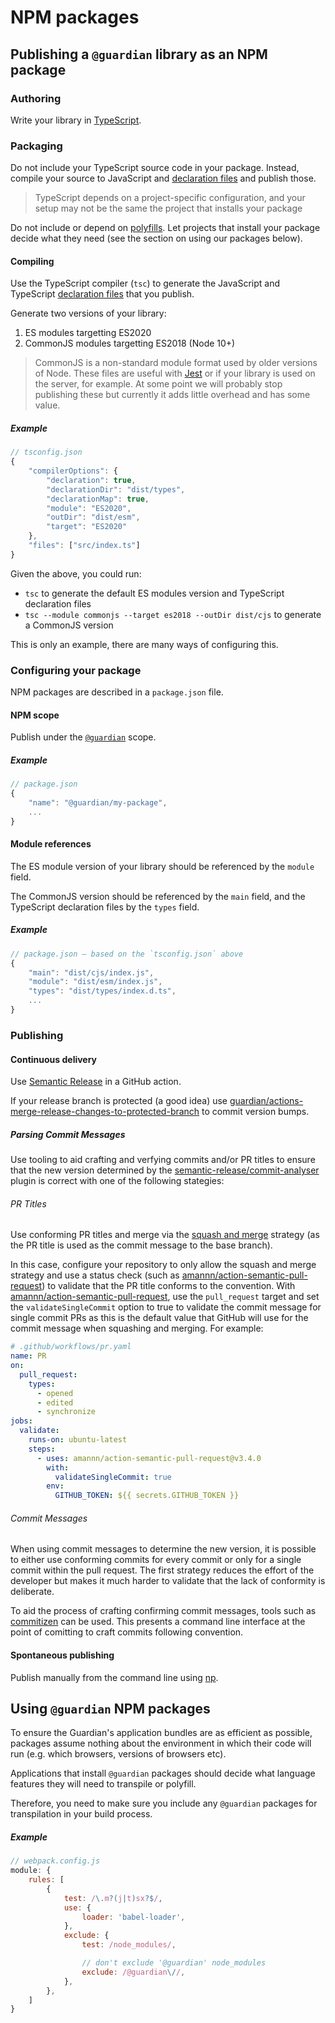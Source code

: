 # NPM packages

<!-- START doctoc generated TOC please keep comment here to allow auto update -->
<!-- END doctoc generated TOC please keep comment here to allow auto update -->

## Publishing a `@guardian` library as an NPM package

### Authoring

Write your library in [TypeScript](https://www.typescriptlang.org).

### Packaging

Do not include your TypeScript source code in your package. Instead, compile your source to JavaScript and [declaration files](https://www.typescriptlang.org/docs/handbook/declaration-files/introduction.html) and publish those.

> TypeScript depends on a project-specific configuration, and your setup may not be the same the project that installs your package

Do not include or depend on [polyfills](https://developer.mozilla.org/en-US/docs/Glossary/Polyfill). Let projects that install your package decide what they need (see the section on using our packages below).

#### Compiling

Use the TypeScript compiler (`tsc`) to generate the JavaScript and TypeScript [declaration files](https://www.typescriptlang.org/docs/handbook/declaration-files/introduction.html) that you publish.

Generate two versions of your library:

1. ES modules targetting ES2020
2. CommonJS modules targetting ES2018 (Node 10+)

> CommonJS is a non-standard module format used by older versions of Node. These files are useful with [Jest](https://jestjs.io/) or if your library is used on the server, for example. At some point we will probably stop publishing these but currently it adds little overhead and has some value.

##### Example

```js
// tsconfig.json
{
	"compilerOptions": {
		"declaration": true,
		"declarationDir": "dist/types",
		"declarationMap": true,
		"module": "ES2020",
		"outDir": "dist/esm",
		"target": "ES2020"
	},
	"files": ["src/index.ts"]
}
```

Given the above, you could run:

-   `tsc` to generate the default ES modules version and TypeScript declaration files
-   `tsc --module commonjs --target es2018 --outDir dist/cjs` to generate a CommonJS version

This is only an example, there are many ways of configuring this.

### Configuring your package

NPM packages are described in a `package.json` file.

#### NPM scope

Publish under the [`@guardian`](https://www.npmjs.com/org/guardian) scope.

##### Example

```js
// package.json
{
	"name": "@guardian/my-package",
	...
}
```

#### Module references

The ES module version of your library should be referenced by the `module` field.

The CommonJS version should be referenced by the `main` field, and the TypeScript declaration files by the `types` field.

##### Example

```js
// package.json – based on the `tsconfig.json` above
{
	"main": "dist/cjs/index.js",
	"module": "dist/esm/index.js",
	"types": "dist/types/index.d.ts",
	...
}
```

### Publishing

#### Continuous delivery

Use [Semantic Release](https://github.com/semantic-release/semantic-release) in a GitHub action.

If your release branch is protected (a good idea) use [guardian/actions-merge-release-changes-to-protected-branch](https://github.com/guardian/actions-merge-release-changes-to-protected-branch) to commit version bumps.

##### **Parsing Commit Messages**

Use tooling to aid crafting and verfying commits and/or PR titles to ensure that the new version determined by the [semantic-release/commit-analyser](https://github.com/semantic-release/commit-analyzer) plugin is correct with one of the following stategies:

###### PR Titles

Use conforming PR titles and merge via the [squash and merge](https://docs.github.com/en/github/collaborating-with-issues-and-pull-requests/about-pull-request-merges#squash-and-merge-your-pull-request-commits) strategy (as the PR title is used as the commit message to the base branch).

In this case, configure your repository to only allow the squash and merge strategy and use a status check (such as [amannn/action-semantic-pull-request](https://github.com/marketplace/actions/semantic-pull-request)) to validate that the PR title conforms to the convention. With [amannn/action-semantic-pull-request](https://github.com/marketplace/actions/semantic-pull-request), use the `pull_request` target and set the `validateSingleCommit` option to true to validate the commit message for single commit PRs as this is the default value that GitHub will use for the commit message when squashing and merging. For example:

```yaml
# .github/workflows/pr.yaml
name: PR
on:
  pull_request:
    types:
      - opened
      - edited
      - synchronize
jobs:
  validate:
    runs-on: ubuntu-latest
    steps:
      - uses: amannn/action-semantic-pull-request@v3.4.0
        with:
          validateSingleCommit: true
        env:
          GITHUB_TOKEN: ${{ secrets.GITHUB_TOKEN }}
```

###### Commit Messages

When using commit messages to determine the new version, it is possible to either use conforming commits for every commit or only for a single commit within the pull request. The first strategy reduces the effort of the developer but makes it much harder to validate that the lack of conformity is deliberate.

To aid the process of crafting confirming commit messages, tools such as [commitizen](https://github.com/commitizen/cz-cli) can be used. This presents a command line interface at the point of comitting to craft commits following convention.

#### Spontaneous publishing

Publish manually from the command line using [np](https://www.npmjs.com/package/np).

## Using `@guardian` NPM packages

To ensure the Guardian's application bundles are as efficient as possible, packages assume nothing about the environment in which their code will run (e.g. which browsers, versions of browsers etc).

Applications that install `@guardian` packages should decide what language features they will need to transpile or polyfill.

Therefore, you need to make sure you include any `@guardian` packages for transpilation in your build process.

##### Example

```js
// webpack.config.js
module: {
	rules: [
		{
			test: /\.m?(j|t)sx?$/,
			use: {
				loader: 'babel-loader',
			},
			exclude: {
				test: /node_modules/,

				// don't exclude '@guardian' node_modules
				exclude: /@guardian\//,
			},
		},
	]
}
```
